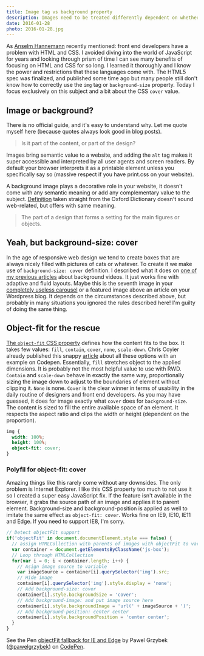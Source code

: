 ```yaml
---
title: Image tag vs background property
description: Images need to be treated differently dependent on whether they are part of the design or part of the content. Let's discuss backgrounds and images.
date: 2016-01-28
photo: 2016-01-28.jpg
---
```


As [Anselm Hannemann](https://wdrl.info/archive/121) recently mentioned: front end developers have a problem with HTML and CSS. I avoided diving into the world of JavaScript for years and looking through prism of time I can see many benefits of focusing on HTML and CSS for so long. I learned it thoroughly and I know the power and restrictions that these languages come with. The HTML5 spec was finalized, and published some time ago but many people still don't know how to correctly use the `img` tag or `background-size` property. Today I focus exclusively on this subject and a bit about the CSS `cover` value.

## Image or background?

There is no official guide, and it's easy to understand why. Let me quote myself here (because quotes always look good in blog posts).

> Is it part of the content, or part of the design?

Images bring semantic value to a website, and adding the `alt` tag makes it super accessible and interpreted by all user agents and screen readers. By default your browser interprets it as a printable element unless you specifically say so (massive respect if you have print.css on your website).

A background image plays a decorative role in your website, it doesn't come with any semantic meaning or add any complementary value to the subject. [Definition](http://www.oxforddictionaries.com/definition/english/background) taken straight from the Oxford Dictionary doesn't sound web-related, but offers with same meaning.

> The part of a design that forms a setting for the main figures or objects.

## Yeah, but background-size: cover

In the age of responsive web design we tend to create boxes that are always nicely filled with pictures of cats or whatever. To create it we make use of `background-size: cover` definition. I described what it does on [one of my previous articles](https://pawelgrzybek.com/background-video-made-easy/) about background videos. It just works fine with adaptive and fluid layouts. Maybe this is the seventh image in your [completely useless carousel](http://shouldiuseacarousel.com/) or a featured image above an article on your Wordpress blog. It depends on the circumstances described above, but probably in many situations you ignored the rules described here! I'm guilty of doing the same thing.

## Object-fit for the rescue

[The `object-fit` CSS property](https://developer.mozilla.org/en-US/docs/Web/CSS/object-fit) defines how the content fits to the box. It takes few values: `fill`, `contain`, `cover`, `none`, `scale-down`. Chris Coyier already published this snappy [article](https://css-tricks.com/almanac/properties/o/object-fit/) about all these options with an example on Codepen. Essentially, `fill` stretches object to the applied dimensions. It is probably not the most helpful value to use with RWD. `Contain` and `scale-down` behave in exactly the same way, proportionally sizing the image down to adjust to the boundaries of element without clipping it. `None` is none. `Cover` is the clear winner in terms of usability in the daily routine of designers and front end developers. As you may have guessed, it does for image exactly what `cover` does for `background-size`. The content is sized to fill the entire available space of an element. It respects the aspect ratio and clips the width or height (dependent on the proportion).

```css
img {
  width: 100%;
  height: 100%;
  object-fit: cover;
}
```

### Polyfil for object-fit: cover

Amazing things like this rarely come without any downsides. The only problem is Internet Explorer. I like this CSS property too much to not use it so I created a super easy JavaScript fix. If the feature isn't available in the browser, it grabs the source path of an image and applies it to parent element. Background-size and background-position is applied as well to imitate the same effect as `object-fit: cover`. Works fine on IE9, IE10, IE11 and Edge. If you need to support IE8, I'm sorry.

```js
// Detect objectFit support
if('objectFit' in document.documentElement.style === false) {
  // assign HTMLCollection with parents of images with objectFit to variable
  var container = document.getElementsByClassName('js-box');
  // Loop through HTMLCollection
  for(var i = 0; i < container.length; i++) {
    // Asign image source to variable
    var imageSource = container[i].querySelector('img').src;
    // Hide image
    container[i].querySelector('img').style.display = 'none';
    // Add background-size: cover
    container[i].style.backgroundSize = 'cover';
    // Add background-image: and put image source here
    container[i].style.backgroundImage = 'url(' + imageSource + ')';
    // Add background-position: center center
    container[i].style.backgroundPosition = 'center center';
  }
}
```

<p data-height="248" data-theme-id="14885" data-slug-hash="Rrybqg" data-default-tab="result" data-user="pawelgrzybek" class='codepen'>See the Pen <a href='http://codepen.io/pawelgrzybek/pen/Rrybqg/'>objectFit fallback for IE and Edge</a> by Pawel Grzybek (<a href='http://codepen.io/pawelgrzybek'>@pawelgrzybek</a>) on <a href='http://codepen.io'>CodePen</a>.</p>
<script async src="//assets.codepen.io/assets/embed/ei.js"></script>

